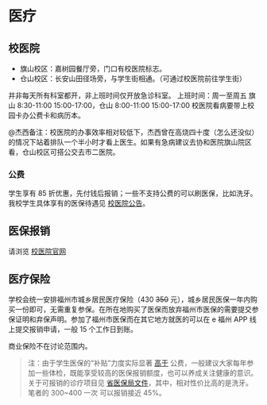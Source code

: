 # 医疗

## 校医院

- 旗山校区：嘉树园餐厅旁，门口有校医院标志。
- 仓山校区：长安山田径场旁，与学生街相通。（可通过校医院前往学生街）

并非每天所有科室都开，非上班时间仅开放急诊科室。
上班时间：周一至周五 旗山 8:30-11:00 15:00-17:00，仓山 8:00-11:00 15:00-17:00
校医院看病要带上校园卡办公费卡和病历本。

@杰西备注：校医院的办事效率相对较低下，杰西曾在高烧四十度（怎么还没似）的情况下站着排队一个半小时才看上医生。如果有急病建议去协和医院旗山院区看，仓山校区可搭公交去市二医院。

### 公费

学生享有 85 折优惠，先付钱后报销；一些不支持公费的可以刷医保，比如洗牙。我校学生具体享有的医保待遇见 [校医院公告](https://sdyy.fjnu.edu.cn/d4/41/c12178a382017/page.htm)。

## 医保报销

请浏览 [校医院官网](https://sdyy.fjnu.edu.cn/)

## 医疗保险

学校会统一安排福州市城乡居民医疗保险（430 ~~350~~ 元），城乡居民医保一年内购买一份即可，无需重复参保。在所在地购买了医保而放弃福州市医保的需要提交参保证明和弃保声明。参加了福州市医保而在其它地方就医的可以在 e 福州 APP 线上提交报销申请，一般 15 个工作日到账。

商业保险不在讨论范围内。

> 注：由于学生医保的“补贴”力度实际显著 [高于](https://fjirsm.cas.cn/yjsjy/pygl/xsgz/yb/202410/P020241017527993074312.pdf) 公费，一般建议大家每年参加一些体检，既能享受较高的医保报销额度，也可以养成关注健康的意识。关于可报销的诊疗项目见 [省医保局文件](https://ybj.fujian.gov.cn/zfxxgkzl/fdzdgknr/zcwj/201903/t20190319_4830769.htm)，其中，相对性价比高的是洗牙。笔者的 300~400 一次 可以报销接近 45%。
